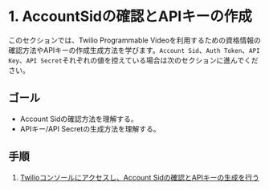 #  1. AccountSidの確認とAPIキーの作成

このセクションでは、Twilio Programmable Videoを利用するための資格情報の確認方法やAPIキーの作成生成方法を学びます。`Account Sid`、`Auth Token`、`API Key`、`API Secret`それぞれの値を控えている場合は次のセクションに進んでください。

## ゴール
- Account Sidの確認方法を理解する。
- APIキー/API Secretの生成方法を理解する。

## 手順
1. [Twilioコンソールにアクセスし、Account Sidの確認とAPIキーの生成を行う](01-Access-To-Console.md)